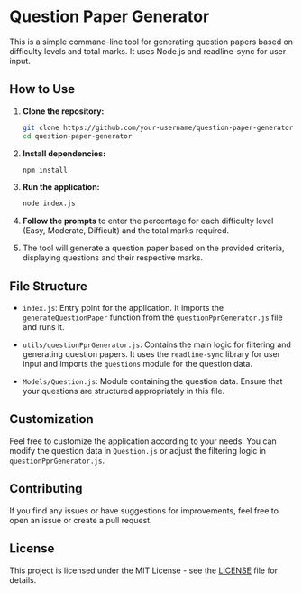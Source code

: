 # Question Paper Generator

This is a simple command-line tool for generating question papers based on difficulty levels and total marks. It uses Node.js and readline-sync for user input.

## How to Use

1. **Clone the repository:**

    ```bash
    git clone https://github.com/your-username/question-paper-generator.git
    cd question-paper-generator
    ```

2. **Install dependencies:**

    ```bash
    npm install
    ```

3. **Run the application:**

    ```bash
    node index.js
    ```

4. **Follow the prompts** to enter the percentage for each difficulty level (Easy, Moderate, Difficult) and the total marks required.

5. The tool will generate a question paper based on the provided criteria, displaying questions and their respective marks.

## File Structure

- `index.js`: Entry point for the application. It imports the `generateQuestionPaper` function from the `questionPprGenerator.js` file and runs it.

- `utils/questionPprGenerator.js`: Contains the main logic for filtering and generating question papers. It uses the `readline-sync` library for user input and imports the `questions` module for the question data.

- `Models/Question.js`: Module containing the question data. Ensure that your questions are structured appropriately in this file.

## Customization

Feel free to customize the application according to your needs. You can modify the question data in `Question.js` or adjust the filtering logic in `questionPprGenerator.js`.

## Contributing

If you find any issues or have suggestions for improvements, feel free to open an issue or create a pull request.

## License

This project is licensed under the MIT License - see the [LICENSE](LICENSE) file for details.
